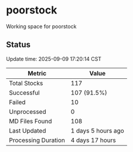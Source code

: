 # poorstock
Working space for poorstock

## Status
Update time: 2025-09-09 17:20:14 CST

| Metric | Value |
|--------|-------|
| Total Stocks | 117 |
| Successful | 107 (91.5%) |
| Failed | 10 |
| Unprocessed | 0 |
| MD Files Found | 108 |
| Last Updated | 1 days 5 hours ago |
| Processing Duration | 4 days 17 hours |

